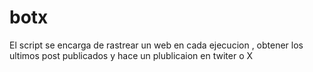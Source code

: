 # botx
El script se encarga de rastrear un web en cada ejecucion , obtener los ultimos post publicados y hace un plublicaion en twiter o X
